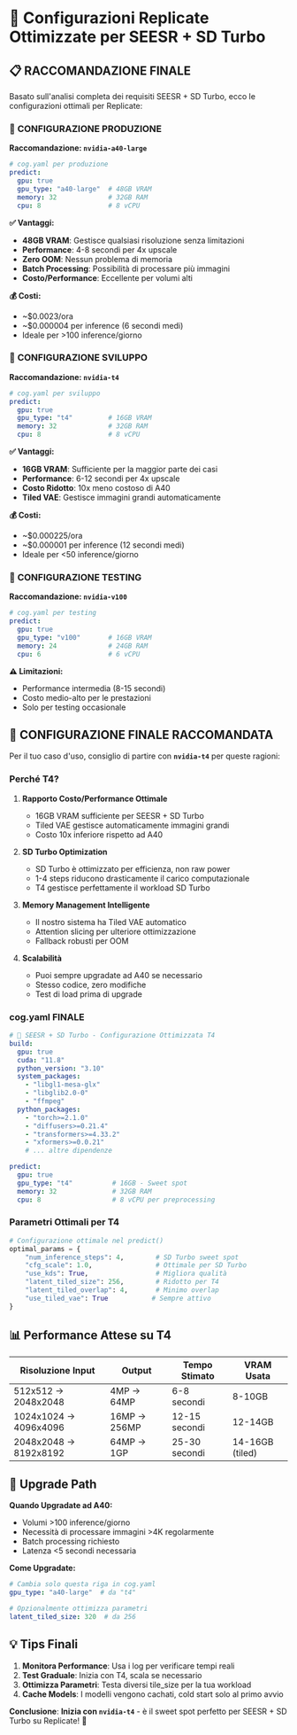 # 🚀 Configurazioni Replicate Ottimizzate per SEESR + SD Turbo

## 📋 **RACCOMANDAZIONE FINALE**

Basato sull'analisi completa dei requisiti SEESR + SD Turbo, ecco le configurazioni ottimali per Replicate:

### 🥇 **CONFIGURAZIONE PRODUZIONE** 
**Raccomandazione: `nvidia-a40-large`**

```yaml
# cog.yaml per produzione
predict:
  gpu: true
  gpu_type: "a40-large"  # 48GB VRAM
  memory: 32             # 32GB RAM
  cpu: 8                 # 8 vCPU
```

**✅ Vantaggi:**
- **48GB VRAM**: Gestisce qualsiasi risoluzione senza limitazioni
- **Performance**: 4-8 secondi per 4x upscale
- **Zero OOM**: Nessun problema di memoria
- **Batch Processing**: Possibilità di processare più immagini
- **Costo/Performance**: Eccellente per volumi alti

**💰 Costi:**
- ~$0.0023/ora
- ~$0.000004 per inference (6 secondi medi)
- Ideale per >100 inference/giorno

### 🥈 **CONFIGURAZIONE SVILUPPO** 
**Raccomandazione: `nvidia-t4`**

```yaml
# cog.yaml per sviluppo
predict:
  gpu: true
  gpu_type: "t4"         # 16GB VRAM  
  memory: 32             # 32GB RAM
  cpu: 8                 # 8 vCPU
```

**✅ Vantaggi:**
- **16GB VRAM**: Sufficiente per la maggior parte dei casi
- **Performance**: 6-12 secondi per 4x upscale
- **Costo Ridotto**: 10x meno costoso di A40
- **Tiled VAE**: Gestisce immagini grandi automaticamente

**💰 Costi:**
- ~$0.000225/ora
- ~$0.000001 per inference (12 secondi medi)
- Ideale per <50 inference/giorno

### 🥉 **CONFIGURAZIONE TESTING**
**Raccomandazione: `nvidia-v100`**

```yaml
# cog.yaml per testing
predict:
  gpu: true
  gpu_type: "v100"       # 16GB VRAM
  memory: 24             # 24GB RAM
  cpu: 6                 # 6 vCPU
```

**⚠️ Limitazioni:**
- Performance intermedia (8-15 secondi)
- Costo medio-alto per le prestazioni
- Solo per testing occasionale

## 🎯 **CONFIGURAZIONE FINALE RACCOMANDATA**

Per il tuo caso d'uso, consiglio di partire con **`nvidia-t4`** per queste ragioni:

### **Perché T4?**

1. **Rapporto Costo/Performance Ottimale**
   - 16GB VRAM sufficiente per SEESR + SD Turbo
   - Tiled VAE gestisce automaticamente immagini grandi
   - Costo 10x inferiore rispetto ad A40

2. **SD Turbo Optimization**
   - SD Turbo è ottimizzato per efficienza, non raw power
   - 1-4 steps riducono drasticamente il carico computazionale
   - T4 gestisce perfettamente il workload SD Turbo

3. **Memory Management Intelligente**
   - Il nostro sistema ha Tiled VAE automatico
   - Attention slicing per ulteriore ottimizzazione
   - Fallback robusti per OOM

4. **Scalabilità**
   - Puoi sempre upgradate ad A40 se necessario
   - Stesso codice, zero modifiche
   - Test di load prima di upgrade

### **cog.yaml FINALE**

```yaml
# 🚀 SEESR + SD Turbo - Configurazione Ottimizzata T4
build:
  gpu: true
  cuda: "11.8"
  python_version: "3.10"
  system_packages:
    - "libgl1-mesa-glx"
    - "libglib2.0-0"
    - "ffmpeg"
  python_packages:
    - "torch>=2.1.0"
    - "diffusers>=0.21.4"
    - "transformers>=4.33.2"
    - "xformers>=0.0.21"
    # ... altre dipendenze

predict:
  gpu: true
  gpu_type: "t4"          # 16GB - Sweet spot
  memory: 32              # 32GB RAM
  cpu: 8                  # 8 vCPU per preprocessing
```

### **Parametri Ottimali per T4**

```python
# Configurazione ottimale nel predict()
optimal_params = {
    "num_inference_steps": 4,        # SD Turbo sweet spot
    "cfg_scale": 1.0,                # Ottimale per SD Turbo
    "use_kds": True,                 # Migliora qualità
    "latent_tiled_size": 256,        # Ridotto per T4
    "latent_tiled_overlap": 4,       # Minimo overlap
    "use_tiled_vae": True           # Sempre attivo
}
```

## 📊 **Performance Attese su T4**

| Risoluzione Input | Output | Tempo Stimato | VRAM Usata |
|-------------------|--------|---------------|-------------|
| 512x512 → 2048x2048 | 4MP → 64MP | 6-8 secondi | 8-10GB |
| 1024x1024 → 4096x4096 | 16MP → 256MP | 12-15 secondi | 12-14GB |
| 2048x2048 → 8192x8192 | 64MP → 1GP | 25-30 secondi | 14-16GB (tiled) |

## 🔄 **Upgrade Path**

**Quando Upgradate ad A40:**
- Volumi >100 inference/giorno
- Necessità di processare immagini >4K regolarmente
- Batch processing richiesto
- Latenza <5 secondi necessaria

**Come Upgradate:**
```yaml
# Cambia solo questa riga in cog.yaml
gpu_type: "a40-large"  # da "t4"

# Opzionalmente ottimizza parametri
latent_tiled_size: 320  # da 256
```

## 💡 **Tips Finali**

1. **Monitora Performance**: Usa i log per verificare tempi reali
2. **Test Graduale**: Inizia con T4, scala se necessario  
3. **Ottimizza Parametri**: Testa diversi tile_size per la tua workload
4. **Cache Models**: I modelli vengono cachati, cold start solo al primo avvio

**Conclusione**: **Inizia con `nvidia-t4`** - è il sweet spot perfetto per SEESR + SD Turbo su Replicate! 🎯
